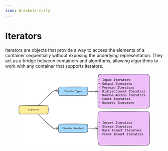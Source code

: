 ```yaml
---
icon: brackets-curly
---
```


# Iterators

Iterators are objects that provide a way to access the elements of a container sequentially without exposing the underlying representation. They act as a bridge between containers and algorithms, allowing algorithms to work with any container that supports iterators.

<figure><img src="../.gitbook/assets/image (2).png" alt=""><figcaption></figcaption></figure>

